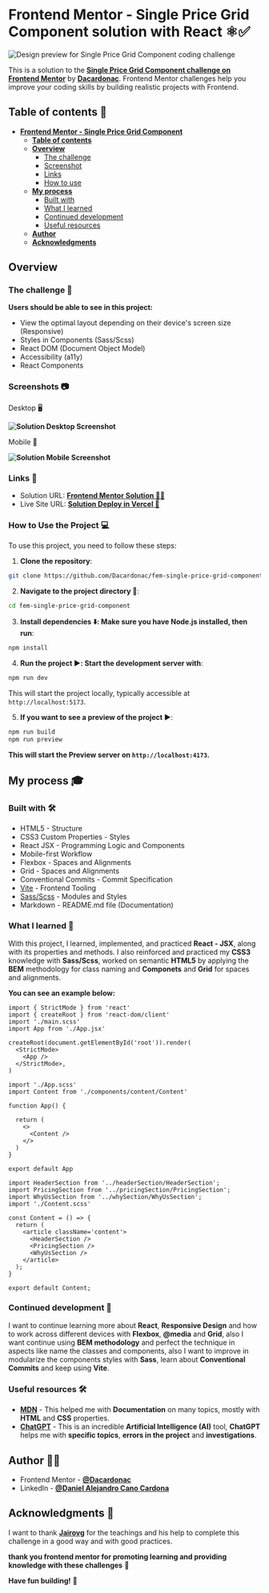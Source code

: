 
# Frontend Mentor - Single Price Grid Component solution with React ⚛️✅

![Design preview for Single Price Grid Component coding challenge](src/assets/design/desktop-preview.webp)

This is a solution to the **[Single Price Grid Component challenge on Frontend Mentor](https://www.frontendmentor.io/challenges/single-price-grid-component-5ce41129d0ff452fec5abbbc)** by **[Dacardonac](https://github.com/Dacardonac)**. Frontend Mentor challenges help you improve your coding skills by building realistic projects with Frontend.

## Table of contents 📄

- **[Frontend Mentor - Single Price Grid Component](#frontend-mentor---single-price-grid-component-solution)**
  - **[Table of contents](#table-of-contents-)**
  - **[Overview](#overview-)**
    - [The challenge](#the-challenge-)
    - [Screenshot](#screenshots-)
    - [Links](#links-)
    - [How to use](#how-to-use-the-project-)
  - **[My process](#my-process-)**
    - [Built with](#built-with-)
    - [What I learned](#what-i-learned-)
    - [Continued development](#continued-development-)
    - [Useful resources](#useful-resources-)
  - **[Author](#author-)**
  - **[Acknowledgments](#acknowledgments-)**

## Overview

### The challenge 🧩

**Users should be able to see in this project:**

- View the optimal layout depending on their device's screen size (Responsive)
- Styles in Components (Sass/Scss)
- React DOM (Document Object Model)
- Accessibility (a11y)
- React Components

### Screenshots 📷

Desktop 🖥️

**![Solution Desktop Screenshot](/public/screenshots/desktop-screenshot.webp)**


Mobile 🤳

**![Solution Mobile Screenshot](/public/screenshots/mobile-screenshot.webp)**


### Links 📍

- Solution URL: **[Frontend Mentor Solution 👨‍💻](https://www.frontendmentor.io/solutions/single-price-grid-component-with-react--3Hw5OVsBQ)**
- Live Site URL: **[Solution Deploy in Vercel 🚀](https://fem-single-price-grid-component-six-theta.vercel.app/)**

### How to Use the Project 💻

To use this project, you need to follow these steps:

1. **Clone the repository**:

  ```bash
  git clone https://github.com/Dacardonac/fem-single-price-grid-component.git
  ```

2. **Navigate to the project directory 📂**:

  ```bash
  cd fem-single-price-grid-component
  ```

3. **Install dependencies ⬇️: Make sure you have Node.js installed, then run**:

  ```bash
  npm install
  ```

4. **Run the project ▶️: Start the development server with**:

  ```bash
  npm run dev
  ```
  This will start the project locally, typically accessible at `http://localhost:5173`.

5. **If you want to see a preview of the project ▶️**:

  ```bash
  npm run build
  npm run preview
  ```
  **This will start the Preview server on `http://localhost:4173`.**

## My process 🎓

### Built with 🛠

- HTML5 - Structure
- CSS3 Custom Properties - Styles
- React JSX - Programming Logic and Components
- Mobile-first Workflow
- Flexbox - Spaces and Alignments
- Grid - Spaces and Alignments
- Conventional Commits - Commit Specification
- [Vite](https://vitejs.dev/) - Frontend Tooling
- [Sass/Scss](https://sass-lang.com/) - Modules and Styles
- Markdown - README.md file (Documentation)

### What I learned 🧠

With this project, I learned, implemented, and practiced **React - JSX**, along with its properties and methods. I also reinforced and practiced my **CSS3** knowledge with **Sass/Scss**, worked on semantic **HTML5** by applying the **BEM** methodology for class naming and **Componets** and **Grid** for spaces and alignments.

**You can see an example below:**

``` JSX
import { StrictMode } from 'react'
import { createRoot } from 'react-dom/client'
import './main.scss'
import App from './App.jsx'

createRoot(document.getElementById('root')).render(
  <StrictMode>
    <App />
  </StrictMode>,
)
```
``` JSX
import './App.scss'
import Content from './components/content/Content'

function App() {

  return (
    <>
      <Content />
    </>
  )
}

export default App
```
``` JSX
import HeaderSection from '../headerSection/HeaderSection';
import PricingSection from '../pricingSection/PricingSection';
import WhyUsSection from '../whySection/WhyUsSection';
import './Content.scss'

const Content = () => {
  return (
    <article className='content'>
      <HeaderSection />
      <PricingSection />
      <WhyUsSection />
    </article>
  );
}

export default Content;
```

### Continued development 🔎

I want to continue learning more about **React**, **Responsive Design** and how to work across different devices with **Flexbox**, **@media** and **Grid**, also I want continue using  **BEM methodology** and perfect the technique in aspects like name the classes and components, also I want to improve in modularize the components styles with **Sass**, learn about **Conventional Commits** and keep using **Vite**.

### Useful resources 🛠

- **[MDN](https://developer.mozilla.org/en-US/)** - This helped me with **Documentation** on many topics, mostly with **HTML** and **CSS** properties.
- **[ChatGPT](https://chatgpt.com/)** - This is an incredible **Artificial Intelligence (AI)** tool, **ChatGPT** helps me with **specific topics**, **errors in the project** and **investigations**.

## Author 👨‍💻

- Frontend Mentor - **[@Dacardonac](https://www.frontendmentor.io/profile/Dacardonac)**
- LinkedIn - **[@Daniel Alejandro Cano Cardona](https://www.linkedin.com/in/daniel-alejandro-cano-cardona/)**

## Acknowledgments 🙌

I want to thank **[Jairovg](https://github.com/jairovg)** for the teachings and his help to complete this challenge in a good way and with good practices.

**thank you frontend mentor for promoting learning and providing knowledge with these challenges** 🙌

**Have fun building!** 🚀